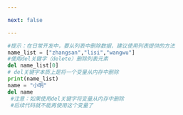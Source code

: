 ```yaml
---

next: false

---
```




<BlogInfo id="971"/>

```python
#提示：在日常开发中，要从列表中删除数据，建议使用列表提供的方法
name_list = ["zhangsan","lisi","wangwu"]
#使用del关键字（delete）删除列表元素
del name_list[0]
# del关键字本质上是将一个变量从内存中删除
print(name_list)
name = "小明"
del name
 #注意：如果使用del关键字将变量从内存中删除
 #后续代码就不能再使用这个变量了

```



<ActionBox />
